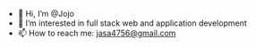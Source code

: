 - 👋 Hi, I’m @Jojo
- 👀 I’m interested in full stack web and application development
- 📫 How to reach me: jasa4756@gmail.com

<!---
Jojoajoestar/Jojoajoestar is a ✨ special ✨ repository because its `README.md` (this file) appears on your GitHub profile.
You can click the Preview link to take a look at your changes.
--->
